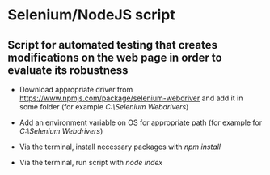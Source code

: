 # Selenium/NodeJS script
## Script for automated testing that creates modifications on the web page in order to evaluate its robustness

* Download appropriate driver from https://www.npmjs.com/package/selenium-webdriver and add it in some folder (for example *C:\Selenium Webdrivers*)

* Add an environment variable on OS for appropriate path (for example for *C:\Selenium Webdrivers*)

* Via the terminal, install necessary packages with *npm install*

* Via the terminal, run script with *node index*
